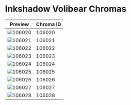 # Inkshadow Volibear Chromas

| Preview | Chroma ID |
|---------|-----------|
| ![106020](https://raw.communitydragon.org/latest/plugins/rcp-be-lol-game-data/global/default/v1/champion-chroma-images/106/106020.png) | 106020 |
| ![106021](https://raw.communitydragon.org/latest/plugins/rcp-be-lol-game-data/global/default/v1/champion-chroma-images/106/106021.png) | 106021 |
| ![106022](https://raw.communitydragon.org/latest/plugins/rcp-be-lol-game-data/global/default/v1/champion-chroma-images/106/106022.png) | 106022 |
| ![106023](https://raw.communitydragon.org/latest/plugins/rcp-be-lol-game-data/global/default/v1/champion-chroma-images/106/106023.png) | 106023 |
| ![106024](https://raw.communitydragon.org/latest/plugins/rcp-be-lol-game-data/global/default/v1/champion-chroma-images/106/106024.png) | 106024 |
| ![106025](https://raw.communitydragon.org/latest/plugins/rcp-be-lol-game-data/global/default/v1/champion-chroma-images/106/106025.png) | 106025 |
| ![106026](https://raw.communitydragon.org/latest/plugins/rcp-be-lol-game-data/global/default/v1/champion-chroma-images/106/106026.png) | 106026 |
| ![106027](https://raw.communitydragon.org/latest/plugins/rcp-be-lol-game-data/global/default/v1/champion-chroma-images/106/106027.png) | 106027 |
| ![106028](https://raw.communitydragon.org/latest/plugins/rcp-be-lol-game-data/global/default/v1/champion-chroma-images/106/106028.png) | 106028 |
